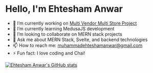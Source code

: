 # Hello, I'm Ehtesham Anwar

- 🔭 I’m currently working on [Multi Vendor Multi Store Project](#)
- 🌱 I’m currently learning MedusaJS development
- 👯 I’m looking to collaborate on MERN stack projects
- 💬 Ask me about MERN Stack, Svelte, and backend technologies
- 📫 How to reach me: [muhammadehteshamanwar@gmail.com](mailto:muhammadehteshamanwar@gmail.com)
- ⚡ Fun fact: I love coding and Chai!

[![Ehtesham Anwar's GitHub stats](https://github-readme-stats-two-flame-47.vercel.app/api?username=EhteshamAnwar&theme=radical)](https://github.com/anuraghazra/github-readme-stats)
